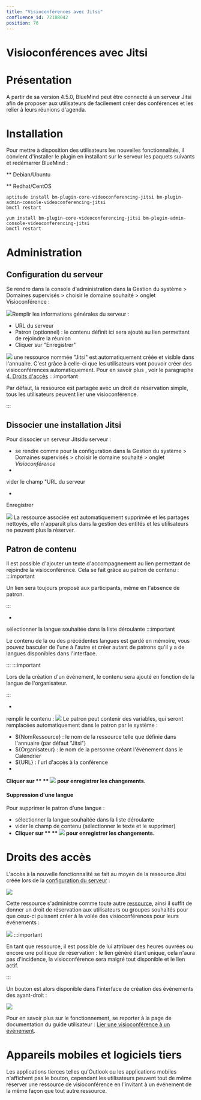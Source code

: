 ```yaml
---
title: "Visioconférences avec Jitsi"
confluence_id: 72188042
position: 76
---
```

# Visioconférences avec Jitsi


# Présentation

A partir de sa version 4.5.0, BlueMind peut être connecté à un serveur Jitsi afin de proposer aux utilisateurs de facilement créer des conférences et les relier à leurs réunions d'agenda.


# Installation

Pour mettre à disposition des utilisateurs les nouvelles fonctionnalités, il convient d'installer le plugin en installant sur le serveur les paquets suivants et redémarrer BlueMind :


**
Debian/Ubuntu


**
Redhat/CentOS


```
aptitude install bm-plugin-core-videoconferencing-jitsi bm-plugin-admin-console-videoconferencing-jitsi
bmctl restart
```


```
yum install bm-plugin-core-videoconferencing-jitsi bm-plugin-admin-console-videoconferencing-jitsi
bmctl restart
```


# Administration

## Configuration du serveur

Se rendre dans la console d'administration dans la Gestion du système > Domaines supervisés > choisir le domaine souhaité > onglet Visioconférence :

![](../../../attachments/72188042/72194048.png)Remplir les informations générales du serveur :

- URL du serveur
- Patron (optionnel) : le contenu définit ici sera ajouté au lien permettant de rejoindre la réunion
- Cliquer sur "Enregistrer"


![](../../../attachments/57769989/69896490.png) une ressource nommée "Jitsi" est automatiquement créée et visible dans l'annuaire. C'est grâce à celle-ci que les utilisateurs vont pouvoir créer des visioconférences automatiquement. Pour en savoir plus , voir le paragraphe [4. Droits d'accès](#VisioconferencesavecJitsi-gestion)
:::important

Par défaut, la ressource est partagée avec un droit de réservation simple, tous les utilisateurs peuvent lier une visioconférence.

:::

## Dissocier une installation Jitsi

Pour dissocier un serveur Jitsidu serveur :

- se rendre comme pour la configuration dans la Gestion du système > Domaines supervisés > choisir le domaine souhaité > onglet *Visioconférence*
- 
vider le champ "URL du serveur

- 
Enregistrer


![](../../../attachments/72188042/72194044.png) La ressource associée est automatiquement supprimée et les partages nettoyés, elle n'apparaît plus dans la gestion des entités et les utilisateurs ne peuvent plus la réserver.

## Patron de contenu

Il est possible d'ajouter un texte d'accompagnement au lien permettant de rejoindre la visioconférence. Cela se fait grâce au patron de contenu :
:::important

Un lien sera toujours proposé aux participants, même en l'absence de patron.

:::

- 
sélectionner la langue souhaitée dans la liste déroulante
:::important

Le contenu de la ou des précédentes langues est gardé en mémoire, vous pouvez basculer de l'une à l'autre et créer autant de patrons qu'il y a de langues disponibles dans l'interface.

:::
:::important

Lors de la création d'un événement, le contenu sera ajouté en fonction de la langue de l'organisateur.

:::

- 
remplir le contenu :
![](../../../attachments/72188042/72194049.png)
Le patron peut contenir des variables, qui seront remplacées automatiquement dans le patron par le système :

  - ${NomRessource} : le nom de la ressource telle que définie dans l'annuaire (par défaut "Jitsi")
  - ${Organisateur} : le nom de la personne créant l'évènement dans le Calendrier
  - ${URL} : l'url d'accès à la conférence
- 
 **Cliquer sur ** ** ![](../../../attachments/72188042/72194053.png) pour enregistrer les changements.** 


#### Suppression d'une langue

Pour supprimer le patron d'une langue :

- sélectionner la langue souhaitée dans la liste déroulante
- vider le champ de contenu (sélectionner le texte et le supprimer)
-  **Cliquer sur ** ** ![](../../../attachments/72188042/72194053.png) pour enregistrer les changements.** 


# Droits des accès

L'accès à la nouvelle fonctionnalité se fait au moyen de la ressource Jitsi créée lors de la [configuration du serveur](http://forge.bluemind.net#configuration) :

![](../../../attachments/72188042/72194052.png)

Cette ressource s'administre comme toute autre [ressource](/Guide_de_l_administrateur/Gestion_des_entités/Ressources/), ainsi il suffit de donner un droit de réservation aux utilisateurs ou groupes souhaités pour que ceux-ci puissent créer à la volée des visioconférences pour leurs événements :

![](../../../attachments/72188042/72194051.png)
:::important

En tant que ressource, il est possible de lui attribuer des heures ouvrées ou encore une politique de réservation : le lien généré étant unique, cela n'aura pas d'incidence, la visioconférence sera malgré tout disponible et le lien actif.

:::

Un bouton est alors disponible dans l'interface de création des événements des ayant-droit :

![](../../../attachments/72188042/72194050.png)

Pour en savoir plus sur le fonctionnement, se reporter à la page de documentation du guide utilisateur : [Lier une visioconférence à un événement](/Guide_de_l_utilisateur/L_agenda/Lier_une_visioconférence_à_un_événement/).

# Appareils mobiles et logiciels tiers

Les applications tierces telles qu'Outlook ou les applications mobiles n'affichent pas le bouton, cependant les utilisateurs peuvent tout de même réserver une ressource de visioconférence en l'invitant à un événement de la même façon que tout autre ressource.


